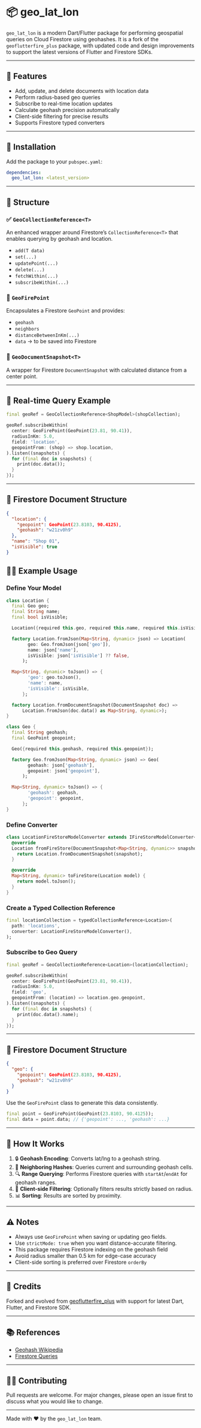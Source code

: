 # 📦 geo_lat_lon

`geo_lat_lon` is a modern Dart/Flutter package for performing geospatial queries on Cloud Firestore using geohashes. It is a fork of the `geoflutterfire_plus` package, with updated code and design improvements to support the latest versions of Flutter and Firestore SDKs.

---

## 🚀 Features

* Add, update, and delete documents with location data
* Perform radius-based geo queries
* Subscribe to real-time location updates
* Calculate geohash precision automatically
* Client-side filtering for precise results
* Supports Firestore typed converters

---

## 🧱 Installation

Add the package to your `pubspec.yaml`:

```yaml
dependencies:
  geo_lat_lon: <latest_version>
```

---

## 🧱 Structure

### ✅ `GeoCollectionReference<T>`

An enhanced wrapper around Firestore’s `CollectionReference<T>` that enables querying by geohash and location.

* `add(T data)`
* `set(...)`
* `updatePoint(...)`
* `delete(...)`
* `fetchWithin(...)`
* `subscribeWithin(...)`

### 📍 `GeoFirePoint`

Encapsulates a Firestore `GeoPoint` and provides:

* `geohash`
* `neighbors`
* `distanceBetweenInKm(...)`
* `data` → to be saved into Firestore

### 📄 `GeoDocumentSnapshot<T>`

A wrapper for Firestore `DocumentSnapshot` with calculated distance from a center point.

---

## 🔁 Real-time Query Example

```dart
final geoRef = GeoCollectionReference<ShopModel>(shopCollection);

geoRef.subscribeWithin(
  center: GeoFirePoint(GeoPoint(23.81, 90.41)),
  radiusInKm: 5.0,
  field: 'location',
  geopointFrom: (shop) => shop.location,
).listen((snapshots) {
  for (final doc in snapshots) {
    print(doc.data());
  }
});
```

---


## 📁 Firestore Document Structure

```json
{
  "location": {
    "geopoint": GeoPoint(23.8103, 90.4125),
    "geohash": "w21zv0h9"
  },
  "name": "Shop 01",
  "isVisible": true
}
```



## 🧑‍💻 Example Usage

### Define Your Model

```dart
class Location {
  final Geo geo;
  final String name;
  final bool isVisible;

  Location({required this.geo, required this.name, required this.isVisible});

  factory Location.fromJson(Map<String, dynamic> json) => Location(
        geo: Geo.fromJson(json['geo']),
        name: json['name'],
        isVisible: json['isVisible'] ?? false,
      );

  Map<String, dynamic> toJson() => {
        'geo': geo.toJson(),
        'name': name,
        'isVisible': isVisible,
      };

  factory Location.fromDocumentSnapshot(DocumentSnapshot doc) =>
      Location.fromJson(doc.data() as Map<String, dynamic>);
}

class Geo {
  final String geohash;
  final GeoPoint geopoint;

  Geo({required this.geohash, required this.geopoint});

  factory Geo.fromJson(Map<String, dynamic> json) => Geo(
        geohash: json['geohash'],
        geopoint: json['geopoint'],
      );

  Map<String, dynamic> toJson() => {
        'geohash': geohash,
        'geopoint': geopoint,
      };
}
```

### Define Converter

```dart
class LocationFireStoreModelConverter extends IFireStoreModelConverter<Location> {
  @override
  Location fromFireStore(DocumentSnapshot<Map<String, dynamic>> snapshot) {
    return Location.fromDocumentSnapshot(snapshot);
  }

  @override
  Map<String, dynamic> toFireStore(Location model) {
    return model.toJson();
  }
}
```

### Create a Typed Collection Reference

```dart
final locationCollection = typedCollectionReference<Location>(
  path: 'locations',
  converter: LocationFireStoreModelConverter(),
);
```

### Subscribe to Geo Query

```dart
final geoRef = GeoCollectionReference<Location>(locationCollection);

geoRef.subscribeWithin(
  center: GeoFirePoint(GeoPoint(23.81, 90.41)),
  radiusInKm: 5.0,
  field: 'geo',
  geopointFrom: (location) => location.geo.geopoint,
).listen((snapshots) {
  for (final doc in snapshots) {
    print(doc.data().name);
  }
});
```

---

## 📁 Firestore Document Structure

```json
{
  "geo": {
    "geopoint": GeoPoint(23.8103, 90.4125),
    "geohash": "w21zv0h9"
  }
}
```

Use the `GeoFirePoint` class to generate this data consistently.

```dart
final point = GeoFirePoint(GeoPoint(23.8103, 90.4125));
final data = point.data; // {'geopoint': ..., 'geohash': ...}
```

---

## 📀 How It Works

1. 🔒 **Geohash Encoding**: Converts lat/lng to a geohash string.
2. 📶 **Neighboring Hashes**: Queries current and surrounding geohash cells.
3. 🔍 **Range Querying**: Performs Firestore queries with `startAt`/`endAt` for geohash ranges.
4. 🧠 **Client-side Filtering**: Optionally filters results strictly based on radius.
5. 📊 **Sorting**: Results are sorted by proximity.

---

## ⚠️ Notes

* Always use `GeoFirePoint` when saving or updating geo fields.
* Use `strictMode: true` when you want distance-accurate filtering.
* This package requires Firestore indexing on the geohash field
* Avoid radius smaller than 0.5 km for edge-case accuracy
* Client-side sorting is preferred over Firestore `orderBy`

---

## 🔗 Credits

Forked and evolved from [geoflutterfire_plus](https://pub.dev/packages/geoflutterfire_plus) with support for latest Dart, Flutter, and Firestore SDK.

---

## 📚 References

* [Geohash Wikipedia](https://en.wikipedia.org/wiki/Geohash)
* [Firestore Queries](https://firebase.google.com/docs/firestore/query-data/queries)

---

## 👨‍💼 Contributing

Pull requests are welcome. For major changes, please open an issue first to discuss what you would like to change.

---

Made with ❤️ by the `geo_lat_lon` team.
